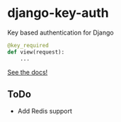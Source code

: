 # django-key-auth

Key based authentication for Django

```python
@key_required
def view(request):
    ...
```

[See the docs!](docs/usage.md)

## ToDo

- Add Redis support

